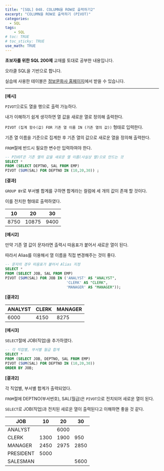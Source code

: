 ```yaml
---
title: "[SQL] 048. COLUMN을 ROW로 출력하기2"
excerpt: "COLUMN을 ROW로 출력하기 (PIVOT)"
categories: 
  - SQL
tags: 
    - SQL
# toc: TRUE
# toc_sticky: TRUE
use_math: TRUE
---
```


**초보자를 위한 SQL 200제** 교재를 토대로 공부한 내용입니다.

오라클 SQL을 기반으로 합니다.

실습에 사용한 테이블은 [정보문화사 홈페이지](http://infopub.co.kr/index.asp)에서 받을 수 있습니다.

---

**[예시]**

`PIVOT`으로도 열을 행으로 출력 가능하다.

내가 이해하기 쉽게 생각하면 열 값을 새로운 열로 정의해 출력한다.

`PIVOT (집계 함수(값) FOR 기존 열 이름 IN (기존 열의 값))` 형태로 입력한다.

기존 열 이름을 기준으로 집계한 후 기존 열의 값으로 새로운 열을 정의해 출력한다.

`FROM`절에 반드시 필요한 변수만 입력하여야 한다.

```sql
-- PIVOT은 기존 열의 값을 새로운 열 이름(사실상 열)으로 만드는 것
SELECT *
FROM (SELECT DEPTNO, SAL FROM EMP)
PIVOT (SUM(SAL) FOR DEPTNO IN (10,20,30)) ;
```


**[결과]**

 `GROUP BY`로 부서별 합계를 구하면 합계라는 컬럼에 세 개의 값이 존재 할 것이다.

 이를 전치한 형태로 출력하였다.

10|20|30
|-|-|-|
8750|10875|9400


**[예시2]**

만약 기존 열 값이 문자라면 출력시 따옴표가 붙어서 새로운 열이 된다.

따라서 Alias를 이용해서 열 이름을 직접 변경해주는 것이 좋다.


```sql
-- 문자의 경우 따옴표가 붙어서 Alias 지정
SELECT *
FROM (SELECT JOB, SAL FROM EMP)
PIVOT (SUM(SAL) FOR JOB IN ('ANALYST' AS "ANALYST",
                            'CLERK' AS "CLERK",
                            'MANAGER' AS "MANAGER"));
```


**[결과2]**

ANALYST|CLERK|MANAGER
|-|-|-|
6000|4150|8275


**[예시3]**

 `SELECT`절에 JOB(직업)을 추가하였다.

```sql
-- 각 직업별, 부서별 월급 합계
SELECT *
FROM (SELECT JOB, DEPTNO, SAL FROM EMP)
PIVOT (SUM(SAL) FOR DEPTNO IN (10,20,30))
ORDER BY JOB;
```


**[결과2]**

각 직업별, 부서별 합계가 출력되었다.

`FROM`절에 DEPTNO(부서번호), SAL(월급)은 `PIVOT`으로 전치되어 새로운 열이 된다.

`SELECT`로 JOB(직업)과 전치된 새로운 열이 출력된다고 이해하면 좋을 것 같다.

JOB|10|20|30
|-|-|-|-|
ANALYST||6000|
CLERK|1300|1900|950
MANAGER|2450|2975|2850
PRESIDENT|5000||
SALESMAN|||5600